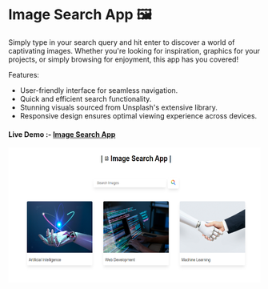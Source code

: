 # Image Search App 🖼️

Simply type in your search query and hit enter to discover a world of captivating images. Whether you're looking for inspiration, graphics for your projects, or simply browsing for enjoyment, this app has you covered!

 <th> Features: </th>
<ul>
  
   <li> User-friendly interface for seamless navigation.</li>
   <li> Quick and efficient search functionality.</li>
   <li> Stunning visuals sourced from Unsplash's extensive library.</li>
   <li> Responsive design ensures optimal viewing experience across devices.</li>

</ul>



<h4>Live Demo :-  <a href=""> Image Search App </a> </h4>

<img src="https://github.com/sudhanshu1313/Searchimageapp/blob/main/Image_Search%20App.png" alt="Image Search App" width="580" height="270px">
